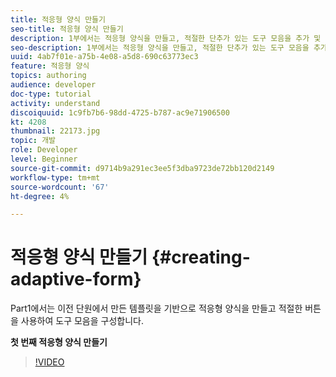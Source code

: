 ```yaml
---
title: 적응형 양식 만들기
seo-title: 적응형 양식 만들기
description: 1부에서는 적응형 양식을 만들고, 적절한 단추가 있는 도구 모음을 추가 및 구성합니다.
seo-description: 1부에서는 적응형 양식을 만들고, 적절한 단추가 있는 도구 모음을 추가 및 구성합니다.
uuid: 4ab7f01e-a75b-4e08-a5d8-690c63773ec3
feature: 적응형 양식
topics: authoring
audience: developer
doc-type: tutorial
activity: understand
discoiquuid: 1c9fb7b6-98dd-4725-b787-ac9e71906500
kt: 4208
thumbnail: 22173.jpg
topic: 개발
role: Developer
level: Beginner
source-git-commit: d9714b9a291ec3ee5f3dba9723de72bb120d2149
workflow-type: tm+mt
source-wordcount: '67'
ht-degree: 4%

---
```



# 적응형 양식 만들기 {#creating-adaptive-form}

Part1에서는 이전 단원에서 만든 템플릿을 기반으로 적응형 양식을 만들고 적절한 버튼을 사용하여 도구 모음을 구성합니다.

**첫 번째 적응형 양식 만들기**

>[!VIDEO](https://video.tv.adobe.com/v/22173/quality=9)

